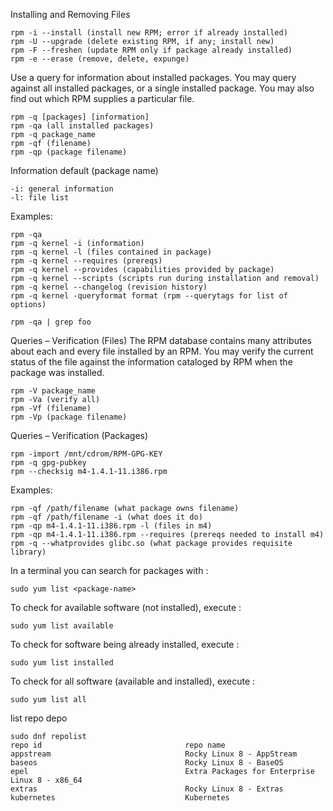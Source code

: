 Installing and Removing Files

```
rpm -i --install (install new RPM; error if already installed)
rpm -U --upgrade (delete existing RPM, if any; install new)
rpm -F --freshen (update RPM only if package already installed)
rpm -e --erase (remove, delete, expunge)
```

Use a query for information about installed packages. You may query against all installed packages, or a single installed package. You may also find out which RPM supplies a particular file.

```
rpm -q [packages] [information]
rpm -qa (all installed packages)
rpm -q package_name
rpm -qf (filename)
rpm -qp (package filename)
```

Information
default (package name)

```
-i: general information
-l: file list
```

Examples:

```
rpm -qa
rpm -q kernel -i (information)
rpm -q kernel -l (files contained in package)
rpm -q kernel --requires (prereqs)
rpm -q kernel --provides (capabilities provided by package)
rpm -q kernel --scripts (scripts run during installation and removal)
rpm -q kernel --changelog (revision history)
rpm -q kernel -queryformat format (rpm --querytags for list of options)
```

```
rpm -qa | grep foo
```



Queries – Verification (Files)
The RPM database contains many attributes about each and every file installed by an RPM. You may verify the current status of the file against the information cataloged by RPM when the package was installed.

```
rpm -V package_name
rpm -Va (verify all)
rpm -Vf (filename)
rpm -Vp (package filename)
```

Queries – Verification (Packages)

```
rpm -import /mnt/cdrom/RPM-GPG-KEY
rpm -q gpg-pubkey
rpm --checksig m4-1.4.1-11.i386.rpm
```

Examples:

```
rpm -qf /path/filename (what package owns filename)
rpm -qf /path/filename -i (what does it do)
rpm -qp m4-1.4.1-11.i386.rpm -l (files in m4)
rpm -qp m4-1.4.1-11.i386.rpm --requires (prereqs needed to install m4)
rpm -q --whatprovides glibc.so (what package provides requisite library)
```


In a terminal you can search for packages with : 

```
sudo yum list <package-name>
```

To check for available software (not installed), execute : 

```
sudo yum list available
```

To check for software being already installed, execute : 

```
sudo yum list installed
```

To check for all software (available and installed), execute : 

```
sudo yum list all
```

list repo depo
```
sudo dnf repolist
repo id                                repo name
appstream                              Rocky Linux 8 - AppStream
baseos                                 Rocky Linux 8 - BaseOS
epel                                   Extra Packages for Enterprise Linux 8 - x86_64
extras                                 Rocky Linux 8 - Extras
kubernetes                             Kubernetes
```
